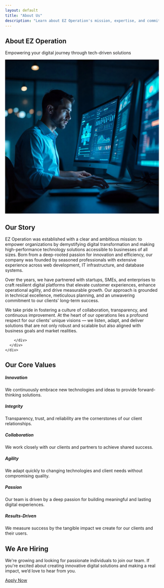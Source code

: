 ```yaml
---
layout: default
title: "About Us"
description: "Learn about EZ Operation's mission, expertise, and commitment to digital transformation."
---
```


  <section class="hero text-center">
    <div class="container">
      <h1 class="display-4 animate__animated animate__fadeInDown">About EZ Operation</h1>
      <p class="lead animate__animated animate__fadeInUp">Empowering your digital journey through tech-driven solutions</p>
    </div>
  </section>

  <!-- Our Story -->
  <section class="py-5 bg-light">
    <div class="container">
      <div class="row align-items-center">
        <div class="col-md-6 mb-4">
          <img src="assets/images/story.jpeg" class="img-fluid rounded shadow" alt="Our Story">
        </div>
        <div class="col-md-6">
          <h2>Our Story</h2>
<p>EZ Operation was established with a clear and ambitious mission: to empower organizations by demystifying digital transformation and making high-performance technology solutions accessible to businesses of all sizes. Born from a deep-rooted passion for innovation and efficiency, our company was founded by seasoned professionals with extensive experience across web development, IT infrastructure, and database systems.</p>

<p>Over the years, we have partnered with startups, SMEs, and enterprises to craft resilient digital platforms that elevate customer experiences, enhance operational agility, and drive measurable growth. Our approach is grounded in technical excellence, meticulous planning, and an unwavering commitment to our clients' long-term success.</p>

<p>We take pride in fostering a culture of collaboration, transparency, and continuous improvement. At the heart of our operations lies a profound respect for our clients’ unique visions — we listen, adapt, and deliver solutions that are not only robust and scalable but also aligned with business goals and market realities.</p>

        </div>
      </div>
    </div>
  </section>

  <!-- Core Values -->
<section class="py-5 bg-white">
  <div class="container text-center">
    <h2 class="mb-5">Our Core Values</h2>
    <div class="row g-4">
      <div class="col-md-4">
        <div class="p-4 border rounded h-100">
          <i class="fas fa-lightbulb value-icon mb-3"></i>
          <h5>Innovation</h5>
          <p>We continuously embrace new technologies and ideas to provide forward-thinking solutions.</p>
        </div>
      </div>
      <div class="col-md-4">
        <div class="p-4 border rounded h-100">
          <i class="fas fa-user-shield value-icon mb-3"></i>
          <h5>Integrity</h5>
          <p>Transparency, trust, and reliability are the cornerstones of our client relationships.</p>
        </div>
      </div>
      <div class="col-md-4">
        <div class="p-4 border rounded h-100">
          <i class="fas fa-people-group value-icon mb-3"></i>
          <h5>Collaboration</h5>
          <p>We work closely with our clients and partners to achieve shared success.</p>
        </div>
      </div>
      <div class="col-md-4">
        <div class="p-4 border rounded h-100">
          <i class="fas fa-bolt value-icon mb-3"></i>
          <h5>Agility</h5>
          <p>We adapt quickly to changing technologies and client needs without compromising quality.</p>
        </div>
      </div>
      <div class="col-md-4">
        <div class="p-4 border rounded h-100">
          <i class="fas fa-heart value-icon mb-3"></i>
          <h5>Passion</h5>
          <p>Our team is driven by a deep passion for building meaningful and lasting digital experiences.</p>
        </div>
      </div>
      <div class="col-md-4">
        <div class="p-4 border rounded h-100">
          <i class="fas fa-chart-line value-icon mb-3"></i>
          <h5>Results-Driven</h5>
          <p>We measure success by the tangible impact we create for our clients and their users.</p>
        </div>
      </div>
    </div>
  </div>
</section>

<!-- Our Team >
  <section class="py-5 bg-light">
    <div class="container text-center">
      <h2 class="mb-5">Meet the Team</h2>
      <div class="row g-4">
        <div class="col-md-4">
          <img src="https://via.placeholder.com/400x300" class="team-img" alt="Team Member">
          <h5 class="mt-3">Utpal Das</h5>
          <p class="text-muted">Founder and CTO</p>
        </div>
        <div class="col-md-4">
          <img src="https://via.placeholder.com/400x300" class="team-img" alt="Team Member">
          <h5 class="mt-3">Victor Mondal</h5>
          <p class="text-muted">Lead Developer</p>
        </div>
        <div class="col-md-4">
          <img src="https://via.placeholder.com/400x300" class="team-img" alt="Team Member">
          <h5 class="mt-3">Amit Panja</h5>
          <p class="text-muted">Senior Consultant</p>
      </div>
    </div>
  </section> -->

<section class="bg-light py-5" id="careers">
  <div class="container text-center">
    <h2 class="mb-3">We Are Hiring</h2>
    <p class="mb-4">We're growing and looking for passionate individuals to join our team. If you're excited about creating innovative digital solutions and making a real impact, we’d love to hear from you.</p>
    <a href="mailto:ezoperationinc@gmail.com?subject=Job%20Application" class="btn btn-primary px-4">
      <i class="fas fa-paper-plane me-2"></i>Apply Now
    </a>
  </div>
</section>

